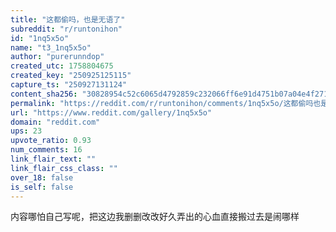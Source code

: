 ```yaml
---
title: "这都偷吗，也是无语了"
subreddit: "r/runtonihon"
id: "1nq5x5o"
name: "t3_1nq5x5o"
author: "purerunndop"
created_utc: 1758804675
created_key: "250925125115"
capture_ts: "250927131124"
content_sha256: "30828954c52c6065d4792859c232066ff6e91d4751b07a04e4f2714d04db0ece"
permalink: "https://reddit.com/r/runtonihon/comments/1nq5x5o/这都偷吗也是无语了/"
url: "https://www.reddit.com/gallery/1nq5x5o"
domain: "reddit.com"
ups: 23
upvote_ratio: 0.93
num_comments: 16
link_flair_text: ""
link_flair_css_class: ""
over_18: false
is_self: false
---
```


内容哪怕自己写呢，把这边我删删改改好久弄出的心血直接搬过去是闹哪样
